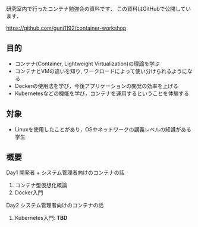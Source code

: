 研究室内で行ったコンテナ勉強会の資料です．
この資料はGitHubで公開しています．

https://github.com/guni1192/container-workshop

## 目的

- コンテナ(Container, Lightweight Virtualization)の理論を学ぶ
- コンテナとVMの違いを知り, ワークロードによって使い分けられるようになる
- Dockerの使用法を学び，今後アプリケーションの開発の効率を上げる
- Kubernetesなどの機能を学び，コンテナを運用するということを体験する

## 対象

- Linuxを使用したことがあり，OSやネットワークの講義レベルの知識がある学生

## 概要

Day1 開発者 + システム管理者向けのコンテナの話
1. コンテナ型仮想化概論
2. Docker入門

Day2 システム管理者向けのコンテナの話
1. Kubernetes入門: **TBD**
